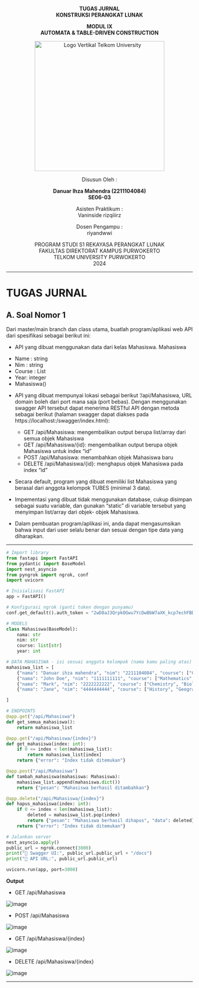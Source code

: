 <div align="center">

**TUGAS JURNAL**  
**KONSTRUKSI PERANGKAT LUNAK**

**MODUL IX**  
**AUTOMATA & TABLE-DRIVEN CONSTRUCTION**

<img src="https://github.com/user-attachments/assets/637271ab-0240-4561-a7a6-04cb1169f636" alt="Logo Vertikal Telkom University" width="350"/>

Disusun Oleh :

**Danuar Ihza Mahendra (2211104084)**  
**SE06-03**

Asisten Praktikum :  
Vaninside
rizqiiirz

Dosen Pengampu :  
riyandwwi

PROGRAM STUDI S1 REKAYASA PERANGKAT LUNAK  
FAKULTAS DIREKTORAT KAMPUS PURWOKERTO  
TELKOM UNIVERSITY PURWOKERTO  
2024

</div>

---

# TUGAS JURNAL

## A. Soal Nomor 1

Dari master/main branch dan class utama, buatlah program/aplikasi web API dari spesifikasi sebagai
berikut ini:
- API yang dibuat menggunakan data dari kelas Mahasiswa.
Mahasiswa
+ Name : string
+ Nim : string
+ Course : List<string>
+ Year: integer
+ Mahasiswa()
- API yang dibuat mempunyai lokasi sebagai berikut ‘/api/Mahasiswa, URL domain boleh
dari port mana saja (port bebas). Dengan menggunakan swagger API tersebut dapat
menerima RESTful API dengan metoda sebagai berikut (halaman swagger dapat diakses
pada https://localhost:<PORT>/swagger/index.html):

    - GET /api/Mahasiswa: mengembalikan output berupa list/array dari semua objek
Mahasiswa
    - GET /api/Mahasiswa/{id}: mengembalikan output berupa objek Mahasiswa untuk
index “id”
    - POST /api/Mahasiswa: menambahkan objek Mahasiswa baru
    - DELETE /api/Mahasiswa/{id}: menghapus objek Mahasiswa pada index “id”
- Secara default, program yang dibuat memiliki list Mahasiswa yang berasal dari anggota
kelompok TUBES (minimal 3 data).
- Impementasi yang dibuat tidak menggunakan database, cukup disimpan sebagai suatu 
variable, dan gunakan “static” di variable tersebut yang menyimpan list/array dari objek-
objek Mahasiswa.
- Dalam pembuatan program/aplikasi ini, anda dapat mengasumsikan bahwa input dari user
selalu benar dan sesuai dengan tipe data yang diharapkan.
---
```py
# Import library
from fastapi import FastAPI
from pydantic import BaseModel
import nest_asyncio
from pyngrok import ngrok, conf
import uvicorn

# Inisialisasi FastAPI
app = FastAPI()

# Konfigurasi ngrok (ganti token dengan punyamu)
conf.get_default().auth_token = "2wD8aJ3QrpkOGwu7YcDwBbW7aXK_kcp7echFBDfAthtrzRE9"

# MODELS
class Mahasiswa(BaseModel):
    nama: str
    nim: str
    course: list[str]
    year: int 

# DATA MAHASISWA - isi sesuai anggota kelompok (nama kamu paling atas)
mahasiswa_list = [
    {"nama": "Danuar ihza mahendra", "nim": "2211104084", "course": ["Calculus", "English"], "year": 2023},
    {"nama": "John Doe", "nim": "1111111111", "course": ["Mathematics", "Physics"], "year": 2023},
    {"nama": "Mark", "nim": "2222222222", "course": ["Chemistry", "Biology"], "year": 2023},
    {"nama": "Jane", "nim": "4444444444", "course": ["History", "Geography"], "year": 2023},

]

# ENDPOINTS
@app.get("/api/Mahasiswa")
def get_semua_mahasiswa():
    return mahasiswa_list

@app.get("/api/Mahasiswa/{index}")
def get_mahasiswa(index: int):
    if 0 <= index < len(mahasiswa_list):
        return mahasiswa_list[index]
    return {"error": "Index tidak ditemukan"}

@app.post("/api/Mahasiswa")
def tambah_mahasiswa(mahasiswa: Mahasiswa):
    mahasiswa_list.append(mahasiswa.dict())
    return {"pesan": "Mahasiswa berhasil ditambahkan"}

@app.delete("/api/Mahasiswa/{index}")
def hapus_mahasiswa(index: int):
    if 0 <= index < len(mahasiswa_list):
        deleted = mahasiswa_list.pop(index)
        return {"pesan": "Mahasiswa berhasil dihapus", "data": deleted}
    return {"error": "Index tidak ditemukan"}

# Jalankan server
nest_asyncio.apply()
public_url = ngrok.connect(3000)
print("🚀 Swagger UI:", public_url.public_url + "/docs")
print("🚀 API URL:", public_url.public_url)

uvicorn.run(app, port=3000)
```



**Output**

- GET /api/Mahasiswa

![image](https://github.com/user-attachments/assets/b8088a2b-30d7-4886-89a0-82f2acc9ede8)

- POST /api/Mahasiswa

![image](https://github.com/user-attachments/assets/3b2722aa-ed3d-47ff-9052-dc53cb1b780e)

- GET /api/Mahasiswa/{index}

![image](https://github.com/user-attachments/assets/682a6606-87c6-4aae-aaf8-ff419f7e145b)

- DELETE /api/Mahasiswa/{index}

![image](https://github.com/user-attachments/assets/2132dbb0-450a-46d4-a741-fdde11834eb4)

---
